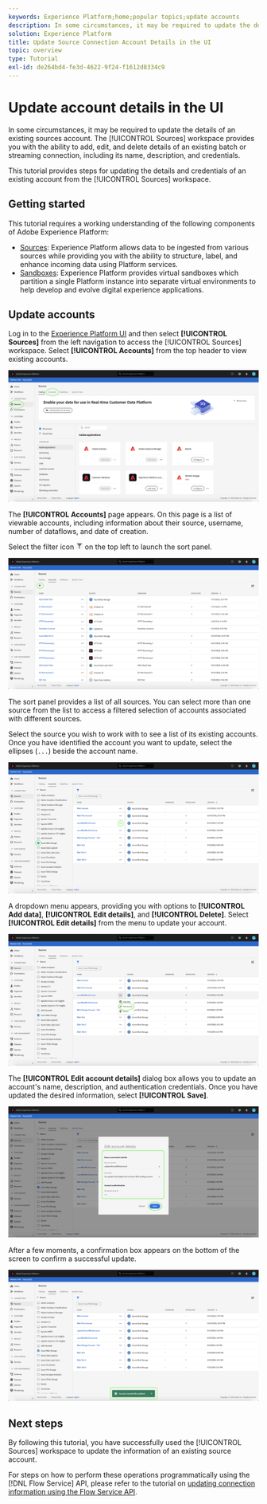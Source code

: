 ```yaml
---
keywords: Experience Platform;home;popular topics;update accounts
description: In some circumstances, it may be required to update the details of an existing sources account. The Sources workspace provides you with the ability to add, edit, and delete details of an existing batch or streaming connection, including its name, description, and credentials.
solution: Experience Platform
title: Update Source Connection Account Details in the UI
topic: overview
type: Tutorial
exl-id: de264bd4-fe3d-4622-9f24-f1612d8334c9
---
```

# Update account details in the UI

In some circumstances, it may be required to update the details of an existing sources account. The [!UICONTROL Sources] workspace provides you with the ability to add, edit, and delete details of an existing batch or streaming connection, including its name, description, and credentials.

This tutorial provides steps for updating the details and credentials of an existing account from the [!UICONTROL Sources] workspace.

## Getting started

This tutorial requires a working understanding of the following components of Adobe Experience Platform:

- [Sources](../../home.md): Experience Platform allows data to be ingested from various sources while providing you with the ability to structure, label, and enhance incoming data using Platform services.
- [Sandboxes](../../../sandboxes/home.md): Experience Platform provides virtual sandboxes which partition a single Platform instance into separate virtual environments to help develop and evolve digital experience applications.

## Update accounts

Log in to the [Experience Platform UI](https://platform.adobe.com) and then select **[!UICONTROL Sources]** from the left navigation to access the [!UICONTROL Sources] workspace. Select **[!UICONTROL Accounts]** from the top header to view existing accounts.

![catalog](../../images/tutorials/update/catalog.png)

The **[!UICONTROL Accounts]** page appears. On this page is a list of viewable accounts, including information about their source, username, number of dataflows, and date of creation.

Select the filter icon ![filter](../../images/tutorials/update/filter.png) on the top left to launch the sort panel.

![accounts-list](../../images/tutorials/update/accounts-list.png)

The sort panel provides a list of all sources. You can select more than one source from the list to access a filtered selection of accounts associated with different sources.

Select the source you wish to work with to see a list of its existing accounts. Once you have identified the account you want to update, select the ellipses (`...`) beside the account name.

![accounts-sort](../../images/tutorials/update/accounts-sort.png)

A dropdown menu appears, providing you with options to **[!UICONTROL Add data]**, **[!UICONTROL Edit details]**, and **[!UICONTROL Delete]**. Select **[!UICONTROL Edit details]** from the menu to update your account.

![update](../../images/tutorials/update/update.png)

The **[!UICONTROL Edit account details]** dialog box allows you to update an account's name, description, and authentication credentials. Once you have updated the desired information, select **[!UICONTROL Save]**.

![edit-account-details](../../images/tutorials/update/edit-account-details.png)

After a few moments, a confirmation box appears on the bottom of the screen to confirm a successful update.

![update-confirmed](../../images/tutorials/update/update-confirmed.png)

## Next steps

By following this tutorial, you have successfully used the [!UICONTROL Sources] workspace to update the information of an existing source account.

For steps on how to perform these operations programmatically using the [!DNL Flow Service] API, please refer to the tutorial on [updating connection information using the Flow Service API](../../tutorials/api/update.md).
